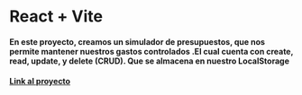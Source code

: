 # React + Vite 

#### En este proyecto, creamos un simulador de presupuestos, que nos permite mantener nuestros gastos controlados .El cual cuenta con create, read, update, y delete (CRUD). Que se almacena en nuestro LocalStorage

#### [Link al proyecto](https://endearing-torrone-754868.netlify.app)

